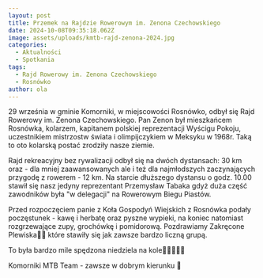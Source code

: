 ```yaml
---
layout: post
title: Przemek na Rajdzie Rowerowym im. Zenona Czechowskiego
date: 2024-10-08T09:35:18.062Z
image: assets/uploads/kmtb-rajd-zenona-2024.jpg
categories:
  - Aktualności
  - Spotkania
tags:
  - Rajd Rowerowy im. Zenona Czechowskiego
  - Rosnówko
author: ola
---
```

29 września w gminie Komorniki, w miejscowości Rosnówko, odbył się Rajd Rowerowy im. Zenona Czechowskiego. Pan Zenon był mieszkańcem Rosnówka, kolarzem, kapitanem polskiej reprezentacji Wyścigu Pokoju, uczestnikiem mistrzostw świata i olimpijczykiem w Meksyku w 1968r. Taką to oto kolarską postać zrodziły nasze ziemie.
<!--more-->

Rajd rekreacyjny bez rywalizacji odbył się na dwóch dystansach: 30 km oraz - dla mniej zaawansowanych ale i też dla najmłodszych zaczynających przygodę z rowerem - 12 km. Na starcie dłuższego dystansu o godz. 10.00 stawił się nasz jedyny reprezentant  Przemysław Tabaka gdyż duża część zawodników była "w delegacji" na Rowerowym Biegu Piastów.

Przed rozpoczęciem panie z  Koła Gospodyń Wiejskich z Rosnówka podały poczęstunek - kawę i herbatę oraz pyszne wypieki, na koniec natomiast rozgrzewające zupy, grochówkę i  pomidorową. Pozdrawiamy Zakręcone Plewiska🚴‍♂️  które stawiły się jak zawsze bardzo liczną grupą. 

To była bardzo mile spędzona niedziela na kole🚴🏼🚵🏼😉

Komorniki MTB Team - zawsze w dobrym kierunku 🙂